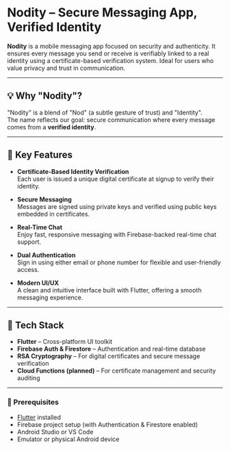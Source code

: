 # Nodity – Secure Messaging App, Verified Identity

**Nodity** is a mobile messaging app focused on security and authenticity. It ensures every message you send or receive is verifiably linked to a real identity using a certificate-based verification system. Ideal for users who value privacy and trust in communication.

---

## 💡 Why "Nodity"?

"Nodity" is a blend of "Nod" (a subtle gesture of trust) and "Identity".  
The name reflects our goal: secure communication where every message comes from a **verified identity**.

---

## 🔐 Key Features

- **Certificate-Based Identity Verification**  
  Each user is issued a unique digital certificate at signup to verify their identity.

- **Secure Messaging**  
  Messages are signed using private keys and verified using public keys embedded in certificates.

- **Real-Time Chat**  
  Enjoy fast, responsive messaging with Firebase-backed real-time chat support.

- **Dual Authentication**  
  Sign in using either email or phone number for flexible and user-friendly access.

- **Modern UI/UX**  
  A clean and intuitive interface built with Flutter, offering a smooth messaging experience.

---

## 📱 Tech Stack

- **Flutter** – Cross-platform UI toolkit  
- **Firebase Auth & Firestore** – Authentication and real-time database  
- **RSA Cryptography** – For digital certificates and secure message verification  
- **Cloud Functions (planned)** – For certificate management and security auditing

---

### 🔧 Prerequisites

- [Flutter](https://flutter.dev/docs/get-started/install) installed
- Firebase project setup (with Authentication & Firestore enabled)
- Android Studio or VS Code
- Emulator or physical Android device
